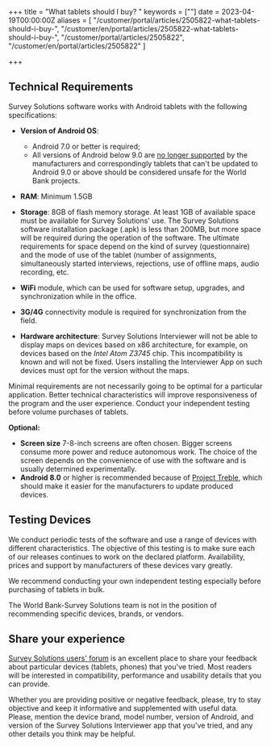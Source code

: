 ﻿+++
title = "What tablets should I buy? "
keywords = [""]
date = 2023-04-19T00:00:00Z
aliases = [
  "/customer/portal/articles/2505822-what-tablets-should-i-buy-",
  "/customer/en/portal/articles/2505822-what-tablets-should-i-buy-",
  "/customer/portal/articles/2505822",
  "/customer/en/portal/articles/2505822"
]

+++

Technical Requirements
----------------------

Survey Solutions software works with Android tablets with the following
specifications:

- **Version of Android OS**:
  - Android 7.0 or better is required; 
  - All versions of Android below 9.0 are 
[no longer supported](https://en.wikipedia.org/wiki/Android_version_history) 
by the manufacturers and correspondingly tablets that can't be updated to 
Android 9.0 or above should be considered unsafe for the World Bank projects.

- **RAM**: Minimum 1.5GB
- **Storage**: 8GB of flash memory storage. At least 1GB of available
space must be available for Survey Solutions' use. The Survey Solutions
software installation package (.apk) is less than 200MB, but more space
will be required during the operation of the software. The ultimate
requirements for space depend on the kind of survey (questionnaire) and
the mode of use of the tablet (number of assignments, simultaneously
started interviews, rejections, use of offline maps, audio recording, etc.
- **WiFi** module, which can be used for software setup, upgrades, and
synchronization while in the office.
- **3G/4G** connectivity module is required for synchronization from
the field.

- **Hardware architecture**: Survey Solutions Interviewer will not be
  able to display maps on
  devices based on x86 architecture, for example, on devices based on
  the *Intel Atom Z3745* chip. This incompatibility is known and will
  not be fixed. Users installing the Interviewer App on such devices
  must opt for the version without the maps.

Minimal requirements are not necessarily going to be optimal for a
particular application. Better technical characteristics will improve
responsiveness of the program and the user experience. Conduct your
independent testing before volume purchases of tablets.


**Optional:**

-   **Screen size** 7-8-inch screens are often chosen. Bigger screens
    consume more power and reduce autonomous work. The choice of the
    screen depends on the convenience of use with the software and is
    usually determined experimentally.
-   **Android 8.0** or higher is recommended because of 
[Project Treble](https://android-developers.googleblog.com/2017/05/here-comes-treble-modular-base-for.html), 
which should make it easier for the manufacturers to update produced 
devices.


Testing Devices
---------------
We conduct periodic tests of the software and use a range of devices with 
different characteristics. The objective of this testing is to make sure 
each of our releases continues to work on the declared platform. 
Availability, prices and support by manufacturers of these devices vary 
greatly.

We recommend conducting your own independent testing especially before 
purchasing of tablets in bulk.

The World Bank-Survey Solutions team is not in the position of recommending 
specific devices, brands, or vendors.

Share your experience
------------------------

[Survey Solutions users' forum](https://forum.mysurvey.solutions/) is an 
excellent place to share your feedback about particular devices (tablets, 
phones) that you've tried. Most readers will be interested in compatibility, 
performance and usability details that you can provide.

Whether you are providing positive or negative feedback, please, try to 
stay objective and keep it informative and supplemented with useful data. 
Please, mention the device brand, model number, version of Android, and 
version of the Survey Solutions Interviewer app that you've tried, and 
any other details you think may be helpful.
